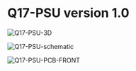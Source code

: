 # Q17-PSU version 1.0<br>

![Q17-PSU-3D](https://github.com/stefaweb/Q17-Amplifier/assets/12907102/0bd0c0e7-735e-4ba0-90b5-24adc5a8b7f7)

![Q17-PSU-schematic](https://github.com/stefaweb/Q17-Amplifier/assets/12907102/7ffdcea8-3a2c-41bc-9356-3b2786b7a109)

![Q17-PSU-PCB-FRONT](https://github.com/stefaweb/Q17-Amplifier/assets/12907102/f950b475-014b-44d0-b789-ea156b50bc12)

